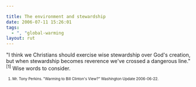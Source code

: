 ```yaml
---

title: The environment and stewardship
date: 2006-07-11 15:26:01
tags:
  - ", "global-warming
layout: rut
---
```


"I think we Christians should exercise wise stewardship over God's creation, but when stewardship becomes reverence we've crossed a dangerous line."<sup>[1]</sup> Wise words to consider.

<font size="-2">
<ol><font size="-2">
	<li><font size="-2">Mr. Tony Perkins.  "Warming to Bill Clinton's View?" Washington Update 2006-06-22.</font></li>
</font></ol>
</font>

